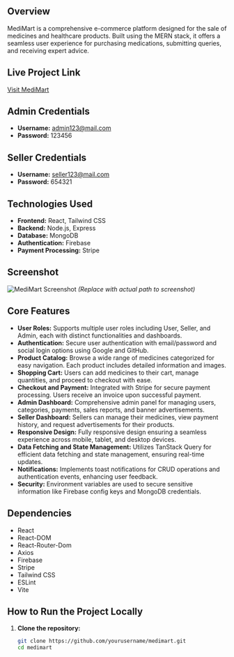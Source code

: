 

## Overview
MediMart is a comprehensive e-commerce platform designed for the sale of medicines and healthcare products. Built using the MERN stack, it offers a seamless user experience for purchasing medications, submitting queries, and receiving expert advice.

## Live Project Link
[Visit MediMart](https://medimart-cf65b.web.app)

## Admin Credentials
- **Username:** admin123@mail.com
- **Password:** 123456

## Seller Credentials
- **Username:** seller123@mail.com
- **Password:** 654321


## Technologies Used
- **Frontend:** React, Tailwind CSS
- **Backend:** Node.js, Express
- **Database:** MongoDB
- **Authentication:** Firebase
- **Payment Processing:** Stripe

## Screenshot
![MediMart Screenshot](path/to/screenshot.png) *(Replace with actual path to screenshot)*

## Core Features
- **User Roles:** Supports multiple user roles including User, Seller, and Admin, each with distinct functionalities and dashboards.
- **Authentication:** Secure user authentication with email/password and social login options using Google and GitHub.
- **Product Catalog:** Browse a wide range of medicines categorized for easy navigation. Each product includes detailed information and images.
- **Shopping Cart:** Users can add medicines to their cart, manage quantities, and proceed to checkout with ease.
- **Checkout and Payment:** Integrated with Stripe for secure payment processing. Users receive an invoice upon successful payment.
- **Admin Dashboard:** Comprehensive admin panel for managing users, categories, payments, sales reports, and banner advertisements.
- **Seller Dashboard:** Sellers can manage their medicines, view payment history, and request advertisements for their products.
- **Responsive Design:** Fully responsive design ensuring a seamless experience across mobile, tablet, and desktop devices.
- **Data Fetching and State Management:** Utilizes TanStack Query for efficient data fetching and state management, ensuring real-time updates.
- **Notifications:** Implements toast notifications for CRUD operations and authentication events, enhancing user feedback.
- **Security:** Environment variables are used to secure sensitive information like Firebase config keys and MongoDB credentials.

## Dependencies
- React
- React-DOM
- React-Router-Dom
- Axios
- Firebase
- Stripe
- Tailwind CSS
- ESLint
- Vite

## How to Run the Project Locally
1. **Clone the repository:**
   ```bash
   git clone https://github.com/yourusername/medimart.git
   cd medimart


